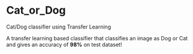 # Cat_or_Dog
Cat/Dog classifier using Transfer Learning

A transfer learning based classifier that classifies an image as Dog or Cat and gives an accuracy of **98%** on test dataset!
